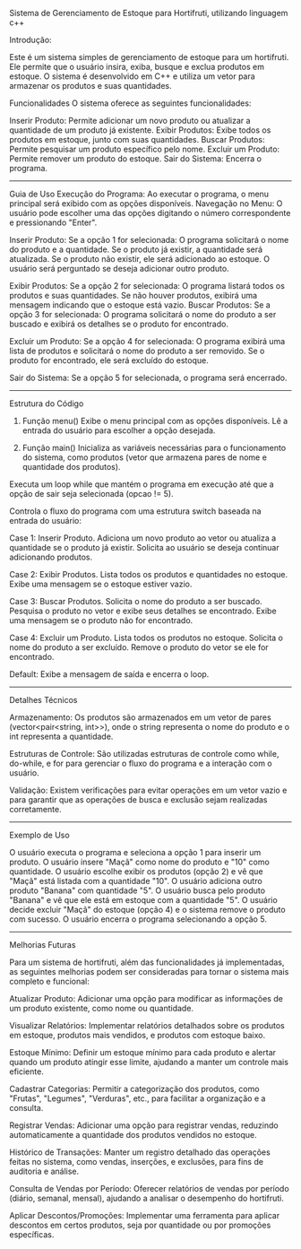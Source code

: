 Sistema de Gerenciamento de Estoque para Hortifruti, utilizando linguagem c++ 

Introdução:

Este é um sistema simples de gerenciamento de estoque para um hortifruti. Ele permite que o usuário insira, exiba, busque e exclua produtos em estoque. O sistema é desenvolvido em C++ e utiliza um vetor para armazenar os produtos e suas quantidades.

Funcionalidades
O sistema oferece as seguintes funcionalidades:

Inserir Produto: Permite adicionar um novo produto ou atualizar a quantidade de um produto já existente.
Exibir Produtos: Exibe todos os produtos em estoque, junto com suas quantidades.
Buscar Produtos: Permite pesquisar um produto específico pelo nome.
Excluir um Produto: Permite remover um produto do estoque.
Sair do Sistema: Encerra o programa.

---------------------------------------------------------------------------------------------

Guia de Uso
Execução do Programa: Ao executar o programa, o menu principal será exibido com as opções disponíveis.
Navegação no Menu: O usuário pode escolher uma das opções digitando o número correspondente e pressionando "Enter".

Inserir Produto: Se a opção 1 for selecionada:
O programa solicitará o nome do produto e a quantidade.
Se o produto já existir, a quantidade será atualizada.
Se o produto não existir, ele será adicionado ao estoque.
O usuário será perguntado se deseja adicionar outro produto.

Exibir Produtos: Se a opção 2 for selecionada:
O programa listará todos os produtos e suas quantidades. Se não houver produtos, exibirá uma mensagem indicando que o estoque está vazio.
Buscar Produtos: Se a opção 3 for selecionada:
O programa solicitará o nome do produto a ser buscado e exibirá os detalhes se o produto for encontrado.

Excluir um Produto: Se a opção 4 for selecionada:
O programa exibirá uma lista de produtos e solicitará o nome do produto a ser removido.
Se o produto for encontrado, ele será excluído do estoque.

Sair do Sistema: Se a opção 5 for selecionada, o programa será encerrado.

---------------------------------------------------------------------------------------------

Estrutura do Código

1. Função menu()
Exibe o menu principal com as opções disponíveis.
Lê a entrada do usuário para escolher a opção desejada.

2. Função main()
Inicializa as variáveis necessárias para o funcionamento do sistema, como produtos (vetor que armazena pares de nome e quantidade dos produtos).

Executa um loop while que mantém o programa em execução até que a opção de sair seja selecionada (opcao != 5).

Controla o fluxo do programa com uma estrutura switch baseada na entrada do usuário:

Case 1: Inserir Produto.
Adiciona um novo produto ao vetor ou atualiza a quantidade se o produto já existir.
Solicita ao usuário se deseja continuar adicionando produtos.

Case 2: Exibir Produtos.
Lista todos os produtos e quantidades no estoque.
Exibe uma mensagem se o estoque estiver vazio.

Case 3: Buscar Produtos.
Solicita o nome do produto a ser buscado.
Pesquisa o produto no vetor e exibe seus detalhes se encontrado.
Exibe uma mensagem se o produto não for encontrado.

Case 4: Excluir um Produto.
Lista todos os produtos no estoque.
Solicita o nome do produto a ser excluído.
Remove o produto do vetor se ele for encontrado.

Default: Exibe a mensagem de saída e encerra o loop.

---------------------------------------------------------------------------------------------

Detalhes Técnicos

Armazenamento: Os produtos são armazenados em um vetor de pares (vector<pair<string, int>>), onde o string representa o nome do produto e o int representa a quantidade.

Estruturas de Controle: São utilizadas estruturas de controle como while, do-while, e for para gerenciar o fluxo do programa e a interação com o usuário.

Validação: Existem verificações para evitar operações em um vetor vazio e para garantir que as operações de busca e exclusão sejam realizadas corretamente.

---------------------------------------------------------------------------------------------

Exemplo de Uso

O usuário executa o programa e seleciona a opção 1 para inserir um produto.
O usuário insere "Maçã" como nome do produto e "10" como quantidade.
O usuário escolhe exibir os produtos (opção 2) e vê que "Maçã" está listada com a quantidade "10".
O usuário adiciona outro produto "Banana" com quantidade "5".
O usuário busca pelo produto "Banana" e vê que ele está em estoque com a quantidade "5".
O usuário decide excluir "Maçã" do estoque (opção 4) e o sistema remove o produto com sucesso.
O usuário encerra o programa selecionando a opção 5.

---------------------------------------------------------------------------------------------

Melhorias Futuras

Para um sistema de hortifruti, além das funcionalidades já implementadas, as seguintes melhorias podem ser consideradas para tornar o sistema mais completo e funcional:

Atualizar Produto: Adicionar uma opção para modificar as informações de um produto existente, como nome ou quantidade.

Visualizar Relatórios: Implementar relatórios detalhados sobre os produtos em estoque, produtos mais vendidos, e produtos com estoque baixo.

Estoque Mínimo: Definir um estoque mínimo para cada produto e alertar quando um produto atingir esse limite, ajudando a manter um controle mais eficiente.

Cadastrar Categorias: Permitir a categorização dos produtos, como "Frutas", "Legumes", "Verduras", etc., para facilitar a organização e a consulta.

Registrar Vendas: Adicionar uma opção para registrar vendas, reduzindo automaticamente a quantidade dos produtos vendidos no estoque.

Histórico de Transações: Manter um registro detalhado das operações feitas no sistema, como vendas, inserções, e exclusões, para fins de auditoria e análise.

Consulta de Vendas por Período: Oferecer relatórios de vendas por período (diário, semanal, mensal), ajudando a analisar o desempenho do hortifruti.

Aplicar Descontos/Promoções: Implementar uma ferramenta para aplicar descontos em certos produtos, seja por quantidade ou por promoções específicas.